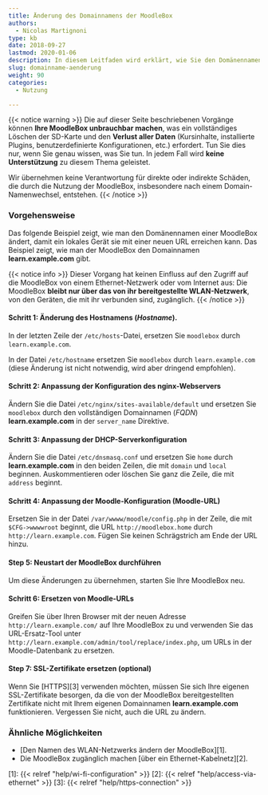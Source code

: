 ```yaml
---
title: Änderung des Domainnamens der MoodleBox
authors:
  - Nicolas Martignoni
type: kb
date: 2018-09-27
lastmod: 2020-01-06
description: In diesem Leitfaden wird erklärt, wie Sie den Domänennamen Ihrer MoodleBox ändern können, dass er besser zu Ihrer eigenen lokalen Situation passt.
slug: domainname-aenderung
weight: 90
categories:
  - Nutzung

---
```

{{< notice warning >}}
Die auf dieser Seite beschriebenen Vorgänge können __Ihre MoodleBox unbrauchbar machen__, was ein vollständiges Löschen der SD-Karte und den __Verlust aller Daten__ (Kursinhalte, installierte Plugins, benutzerdefinierte Konfigurationen, etc.) erfordert. Tun Sie dies nur, wenn Sie genau wissen, was Sie tun. In jedem Fall wird __keine Unterstützung__ zu diesem Thema geleistet.

Wir übernehmen keine Verantwortung für direkte oder indirekte Schäden, die durch die Nutzung der MoodleBox, insbesondere nach einem Domain-Namenwechsel, entstehen.
{{< /notice >}}

### Vorgehensweise

Das folgende Beispiel zeigt, wie man den Domänennamen einer MoodleBox ändert, damit ein lokales Gerät sie mit einer neuen URL erreichen kann. Das Beispiel zeigt, wie man der MoodleBox den Domainnamen __learn.example.com__ gibt.

{{< notice info >}}
Dieser Vorgang hat keinen Einfluss auf den Zugriff auf die MoodleBox von einem Ethernet-Netzwerk oder vom Internet aus: Die MoodleBox __bleibt nur über das von ihr bereitgestellte WLAN-Netzwerk__, von den Geräten, die mit ihr verbunden sind, zugänglich.
{{< /notice >}}

#### Schritt 1: Änderung des Hostnamens (_Hostname_).

In der letzten Zeile der `/etc/hosts`-Datei, ersetzen Sie `moodlebox` durch `learn.example.com`.

In der Datei `/etc/hostname` ersetzen Sie `moodlebox` durch `learn.example.com` (diese Änderung ist nicht notwendig, wird aber dringend empfohlen).

#### Schritt 2: Anpassung der Konfiguration des nginx-Webservers

Ändern Sie die Datei `/etc/nginx/sites-available/default` und ersetzen Sie `moodlebox` durch den vollständigen Domainnamen (_FQDN_) __learn.example.com__ in der `server_name` Direktive.

#### Schritt 3: Anpassung der DHCP-Serverkonfiguration

Ändern Sie die Datei `/etc/dnsmasq.conf` und ersetzen Sie `home` durch __learn.example.com__ in den beiden Zeilen, die mit `domain` und `local` beginnen. Auskommentieren oder löschen Sie ganz die Zeile, die mit `address` beginnt.

#### Schritt 4: Anpassung der Moodle-Konfiguration (Moodle-URL)

Ersetzen Sie in der Datei `/var/wwww/moodle/config.php` in der Zeile, die mit `$CFG->wwwwroot` beginnt, die URL `http://moodlebox.home` durch `http://learn.example.com`. Fügen Sie keinen Schrägstrich am Ende der URL hinzu.

#### Step 5: Neustart der MoodleBox durchführen

Um diese Änderungen zu übernehmen, starten Sie Ihre MoodleBox neu.

#### Schritt 6: Ersetzen von Moodle-URLs

Greifen Sie über Ihren Browser mit der neuen Adresse `http://learn.example.com/` auf Ihre MoodleBox zu und verwenden Sie das URL-Ersatz-Tool unter `http://learn.example.com/admin/tool/replace/index.php`, um URLs in der Moodle-Datenbank zu ersetzen.

#### Step 7: SSL-Zertifikate ersetzen (optional)

Wenn Sie [HTTPS][3] verwenden möchten, müssen Sie sich Ihre eigenen SSL-Zertifikate besorgen, da die von der MoodleBox bereitgestellten Zertifikate nicht mit Ihrem eigenen Domainnamen __learn.example.com__ funktionieren. Vergessen Sie nicht, auch die URL zu ändern.

### Ähnliche Möglichkeiten

- [Den Namen des WLAN-Netzwerks ändern der MoodleBox][1].
- Die MoodleBox zugänglich machen [über ein Ethernet-Kabelnetz][2].

 [1]: {{< relref "help/wi-fi-configuration" >}}
 [2]: {{< relref "help/access-via-ethernet" >}}
 [3]: {{< relref "help/https-connection" >}}
